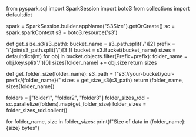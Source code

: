 
from pyspark.sql import SparkSession
import boto3
from collections import defaultdict

spark = SparkSession.builder.appName("S3Size").getOrCreate()
sc = spark.sparkContext
s3 = boto3.resource('s3')

def get_size_s3(s3_path):
    bucket_name = s3_path.split('/')[2]
    prefix = '/'.join(s3_path.split('/')[3:])
    bucket = s3.Bucket(bucket_name)
    sizes = defaultdict(int)
    for obj in bucket.objects.filter(Prefix=prefix):
        folder_name = obj.key.split('/')[0]
        sizes[folder_name] += obj.size
    return sizes

def get_folder_size(folder_name):
    s3_path = f"s3://your-bucket/your-prefix/{folder_name}/"
    sizes = get_size_s3(s3_path)
    return (folder_name, sizes[folder_name])

folders = ["folder1", "folder2", "folder3"]
folder_sizes_rdd = sc.parallelize(folders).map(get_folder_size)
folder_sizes = folder_sizes_rdd.collect()

for folder_name, size in folder_sizes:
    print(f"Size of data in {folder_name}: {size} bytes")
